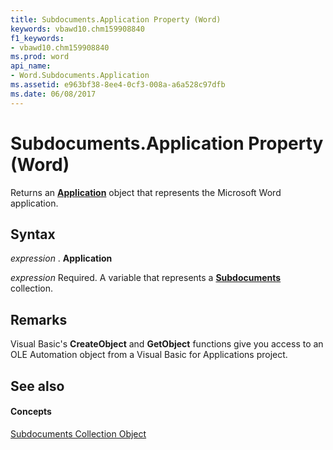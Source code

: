 ```yaml
---
title: Subdocuments.Application Property (Word)
keywords: vbawd10.chm159908840
f1_keywords:
- vbawd10.chm159908840
ms.prod: word
api_name:
- Word.Subdocuments.Application
ms.assetid: e963bf38-8ee4-0cf3-008a-a6a528c97dfb
ms.date: 06/08/2017
---
```



# Subdocuments.Application Property (Word)

Returns an  **[Application](Word.Application.md)** object that represents the Microsoft Word application.


## Syntax

 _expression_ . **Application**

 _expression_ Required. A variable that represents a **[Subdocuments](Word.subdocuments.md)** collection.


## Remarks

Visual Basic's  **CreateObject** and **GetObject** functions give you access to an OLE Automation object from a Visual Basic for Applications project.


## See also


#### Concepts


[Subdocuments Collection Object](Word.subdocuments.md)

